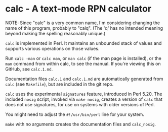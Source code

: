 # calc - A text-mode RPN calculator

NOTE: Since "calc" is a very common name, I'm considering changing the
name of this program, probably to "calq".  (The 'q' has no intended
meaning beyond making the spelling reasonably unique.)

`calc` is implemented in Perl.  It maintains an unbounded stack of
values and supports various operations on those values.

Run `calc -man` or `calc man`, or `man calc` (if the man page is
installed), or the `man` command from within calc, to see the manual.
If you're viewing this on GitHub, see `calc.1.md`.

Documentation files `calc.1` and `calc.1.md` are automatically
generated from `calc` (see `Makefile`), but are included in the
git repo.

`calc` uses the experimental `signatures` feature, introduced in
Perl 5.20.  The included `nosig` script, invoked via `make nosig`,
creates a version of `calc` that does not use signatures, for use on
systems with older versions of Perl.

You might need to adjust the `#!/usr/bin/perl` line for your system.

`make` with no arguments creates the documentation files and `calc_nosig`.
